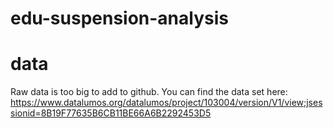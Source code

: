 # edu-suspension-analysis

# data
Raw data is too big to add to github. You can find the data set here: https://www.datalumos.org/datalumos/project/103004/version/V1/view;jsessionid=8B19F77635B6CB11BE66A6B2292453D5